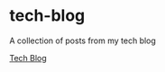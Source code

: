 # tech-blog

A collection of posts from my tech blog


[Tech Blog](http://https://maplesyrupweb.com/)

